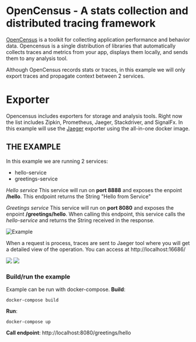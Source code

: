 # OpenCensus - A stats collection and distributed tracing framework

[OpenCensus](https://opencensus.io/) is a toolkit for collecting application performance and behavior data.
Opencensus is a single distribution of libraries that automatically collects traces and metrics from your app, displays them locally, and sends them to any analysis tool.

Although OpenCensus records stats or traces, in this example we will only export traces and propagate context between 2 services.

# Exporter
Opencensus includes exporters for storage and analysis tools. Right now the list includes Zipkin, Prometheus, Jaeger, Stackdriver, and SignalFx.
In this example will use the [Jaeger](https://www.jaegertracing.io/docs/) exporter using the all-in-one docker image.

## THE EXAMPLE
In this example we are running 2 services:
 * hello-service
 * greetings-service

_Hello service_
This service will run on **port 8888** and exposes the enpoint **/hello**.
This endpoint returns the String "Hello from Service"

_Greetings service_
This service will run on **port 8080** and exposes the enpoint **/greetings/hello**.
When calling this endpoint, this service calls the _hello-service_ and returns the String received in the response.

![Example](https://image.ibb.co/b8OEFJ/example.png)

When a request is process, traces are sent to Jaeger tool where you will get a detailed view of the operation. You can access at http://localhost:16686/

![](https://image.ibb.co/fdXYsy/jaeger.png)
![](https://image.ibb.co/cVzeXy/jaeger_trace_details.png)

### Build/run the example
Example can be run with docker-compose.
**Build**:
```
docker-compose build
```

**Run**:
```
docker-compose up
```

**Call endpoint**: http://localhost:8080/greetings/hello
